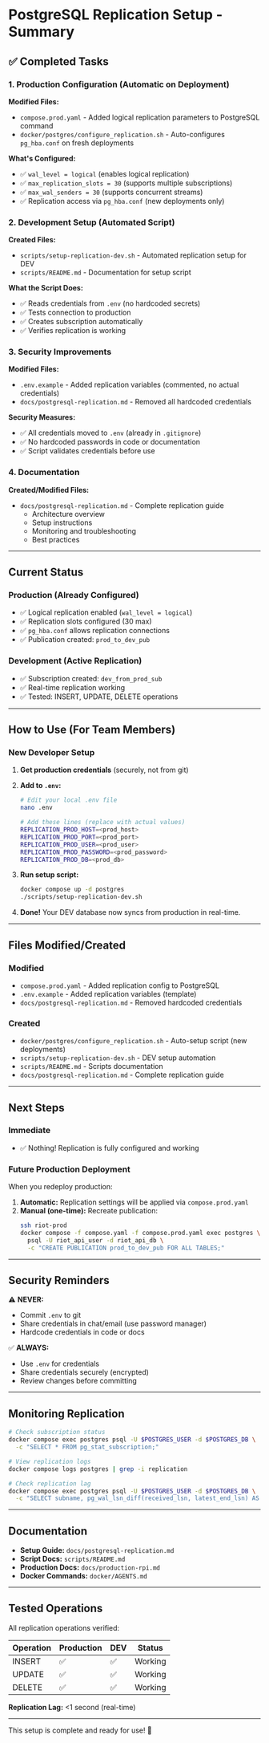 # PostgreSQL Replication Setup - Summary

## ✅ Completed Tasks

### 1. Production Configuration (Automatic on Deployment)

**Modified Files:**
- `compose.prod.yaml` - Added logical replication parameters to PostgreSQL command
- `docker/postgres/configure_replication.sh` - Auto-configures `pg_hba.conf` on fresh deployments

**What's Configured:**
- ✅ `wal_level = logical` (enables logical replication)
- ✅ `max_replication_slots = 30` (supports multiple subscriptions)
- ✅ `max_wal_senders = 30` (supports concurrent streams)
- ✅ Replication access via `pg_hba.conf` (new deployments only)

### 2. Development Setup (Automated Script)

**Created Files:**
- `scripts/setup-replication-dev.sh` - Automated replication setup for DEV
- `scripts/README.md` - Documentation for setup script

**What the Script Does:**
- ✅ Reads credentials from `.env` (no hardcoded secrets)
- ✅ Tests connection to production
- ✅ Creates subscription automatically
- ✅ Verifies replication is working

### 3. Security Improvements

**Modified Files:**
- `.env.example` - Added replication variables (commented, no actual credentials)
- `docs/postgresql-replication.md` - Removed all hardcoded credentials

**Security Measures:**
- ✅ All credentials moved to `.env` (already in `.gitignore`)
- ✅ No hardcoded passwords in code or documentation
- ✅ Script validates credentials before use

### 4. Documentation

**Created/Modified Files:**
- `docs/postgresql-replication.md` - Complete replication guide
  - Architecture overview
  - Setup instructions
  - Monitoring and troubleshooting
  - Best practices

---

## Current Status

### Production (Already Configured)
- ✅ Logical replication enabled (`wal_level = logical`)
- ✅ Replication slots configured (30 max)
- ✅ `pg_hba.conf` allows replication connections
- ✅ Publication created: `prod_to_dev_pub`

### Development (Active Replication)
- ✅ Subscription created: `dev_from_prod_sub`
- ✅ Real-time replication working
- ✅ Tested: INSERT, UPDATE, DELETE operations

---

## How to Use (For Team Members)

### New Developer Setup

1. **Get production credentials** (securely, not from git)

2. **Add to `.env`:**
   ```bash
   # Edit your local .env file
   nano .env

   # Add these lines (replace with actual values)
   REPLICATION_PROD_HOST=<prod_host>
   REPLICATION_PROD_PORT=<prod_port>
   REPLICATION_PROD_USER=<prod_user>
   REPLICATION_PROD_PASSWORD=<prod_password>
   REPLICATION_PROD_DB=<prod_db>
   ```

3. **Run setup script:**
   ```bash
   docker compose up -d postgres
   ./scripts/setup-replication-dev.sh
   ```

4. **Done!** Your DEV database now syncs from production in real-time.

---

## Files Modified/Created

### Modified
- `compose.prod.yaml` - Added replication config to PostgreSQL
- `.env.example` - Added replication variables (template)
- `docs/postgresql-replication.md` - Removed hardcoded credentials

### Created
- `docker/postgres/configure_replication.sh` - Auto-setup script (new deployments)
- `scripts/setup-replication-dev.sh` - DEV setup automation
- `scripts/README.md` - Scripts documentation
- `docs/postgresql-replication.md` - Complete replication guide

---

## Next Steps

### Immediate
- ✅ Nothing! Replication is fully configured and working

### Future Production Deployment
When you redeploy production:

1. **Automatic:** Replication settings will be applied via `compose.prod.yaml`
2. **Manual (one-time):** Recreate publication:
   ```bash
   ssh riot-prod
   docker compose -f compose.yaml -f compose.prod.yaml exec postgres \
     psql -U riot_api_user -d riot_api_db \
     -c "CREATE PUBLICATION prod_to_dev_pub FOR ALL TABLES;"
   ```

---

## Security Reminders

⚠️ **NEVER:**
- Commit `.env` to git
- Share credentials in chat/email (use password manager)
- Hardcode credentials in code or docs

✅ **ALWAYS:**
- Use `.env` for credentials
- Share credentials securely (encrypted)
- Review changes before committing

---

## Monitoring Replication

```bash
# Check subscription status
docker compose exec postgres psql -U $POSTGRES_USER -d $POSTGRES_DB \
  -c "SELECT * FROM pg_stat_subscription;"

# View replication logs
docker compose logs postgres | grep -i replication

# Check replication lag
docker compose exec postgres psql -U $POSTGRES_USER -d $POSTGRES_DB \
  -c "SELECT subname, pg_wal_lsn_diff(received_lsn, latest_end_lsn) AS lag_bytes FROM pg_stat_subscription;"
```

---

## Documentation

- **Setup Guide:** `docs/postgresql-replication.md`
- **Script Docs:** `scripts/README.md`
- **Production Docs:** `docs/production-rpi.md`
- **Docker Commands:** `docker/AGENTS.md`

---

## Tested Operations

All replication operations verified:

| Operation | Production | DEV | Status |
|-----------|-----------|-----|--------|
| INSERT | ✅ | ✅ | Working |
| UPDATE | ✅ | ✅ | Working |
| DELETE | ✅ | ✅ | Working |

**Replication Lag:** <1 second (real-time)

---

This setup is complete and ready for use! 🎉
